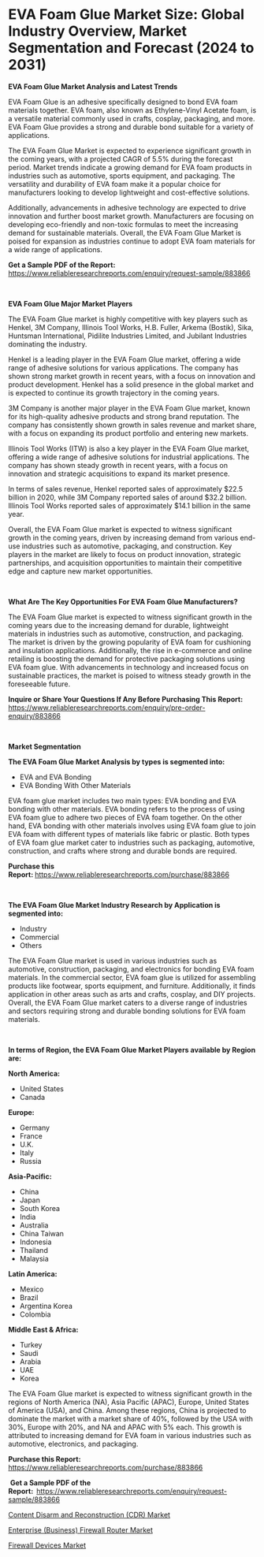 <p><h1>EVA Foam Glue Market Size: Global Industry Overview, Market Segmentation and Forecast (2024 to 2031)</h1></p><p><strong>EVA Foam Glue Market Analysis and Latest Trends</strong></p>
<p><p>EVA Foam Glue is an adhesive specifically designed to bond EVA foam materials together. EVA foam, also known as Ethylene-Vinyl Acetate foam, is a versatile material commonly used in crafts, cosplay, packaging, and more. EVA Foam Glue provides a strong and durable bond suitable for a variety of applications.</p><p>The EVA Foam Glue Market is expected to experience significant growth in the coming years, with a projected CAGR of 5.5% during the forecast period. Market trends indicate a growing demand for EVA foam products in industries such as automotive, sports equipment, and packaging. The versatility and durability of EVA foam make it a popular choice for manufacturers looking to develop lightweight and cost-effective solutions.</p><p>Additionally, advancements in adhesive technology are expected to drive innovation and further boost market growth. Manufacturers are focusing on developing eco-friendly and non-toxic formulas to meet the increasing demand for sustainable materials. Overall, the EVA Foam Glue Market is poised for expansion as industries continue to adopt EVA foam materials for a wide range of applications.</p></p>
<p><strong>Get a Sample PDF of the Report:&nbsp;</strong> <a href="https://www.reliableresearchreports.com/enquiry/request-sample/883866">https://www.reliableresearchreports.com/enquiry/request-sample/883866</a></p>
<p>&nbsp;</p>
<p><strong>EVA Foam Glue Major Market Players</strong></p>
<p><p>The EVA Foam Glue market is highly competitive with key players such as Henkel, 3M Company, Illinois Tool Works, H.B. Fuller, Arkema (Bostik), Sika, Huntsman International, Pidilite Industries Limited, and Jubilant Industries dominating the industry.</p><p>Henkel is a leading player in the EVA Foam Glue market, offering a wide range of adhesive solutions for various applications. The company has shown strong market growth in recent years, with a focus on innovation and product development. Henkel has a solid presence in the global market and is expected to continue its growth trajectory in the coming years.</p><p>3M Company is another major player in the EVA Foam Glue market, known for its high-quality adhesive products and strong brand reputation. The company has consistently shown growth in sales revenue and market share, with a focus on expanding its product portfolio and entering new markets.</p><p>Illinois Tool Works (ITW) is also a key player in the EVA Foam Glue market, offering a wide range of adhesive solutions for industrial applications. The company has shown steady growth in recent years, with a focus on innovation and strategic acquisitions to expand its market presence.</p><p>In terms of sales revenue, Henkel reported sales of approximately $22.5 billion in 2020, while 3M Company reported sales of around $32.2 billion. Illinois Tool Works reported sales of approximately $14.1 billion in the same year.</p><p>Overall, the EVA Foam Glue market is expected to witness significant growth in the coming years, driven by increasing demand from various end-use industries such as automotive, packaging, and construction. Key players in the market are likely to focus on product innovation, strategic partnerships, and acquisition opportunities to maintain their competitive edge and capture new market opportunities.</p></p>
<p>&nbsp;</p>
<p><strong>What Are The Key Opportunities For EVA Foam Glue Manufacturers?</strong></p>
<p><p>The EVA Foam Glue market is expected to witness significant growth in the coming years due to the increasing demand for durable, lightweight materials in industries such as automotive, construction, and packaging. The market is driven by the growing popularity of EVA foam for cushioning and insulation applications. Additionally, the rise in e-commerce and online retailing is boosting the demand for protective packaging solutions using EVA foam glue. With advancements in technology and increased focus on sustainable practices, the market is poised to witness steady growth in the foreseeable future.</p></p>
<p><strong>Inquire or Share Your Questions If Any Before Purchasing This Report:</strong> <a href="https://www.reliableresearchreports.com/enquiry/pre-order-enquiry/883866">https://www.reliableresearchreports.com/enquiry/pre-order-enquiry/883866</a></p>
<p>&nbsp;</p>
<p><strong>Market Segmentation</strong></p>
<p><strong>The EVA Foam Glue Market Analysis by types is segmented into:</strong></p>
<p><ul><li>EVA and EVA Bonding</li><li>EVA Bonding With Other Materials</li></ul></p>
<p><p>EVA foam glue market includes two main types: EVA bonding and EVA bonding with other materials. EVA bonding refers to the process of using EVA foam glue to adhere two pieces of EVA foam together. On the other hand, EVA bonding with other materials involves using EVA foam glue to join EVA foam with different types of materials like fabric or plastic. Both types of EVA foam glue market cater to industries such as packaging, automotive, construction, and crafts where strong and durable bonds are required.</p></p>
<p><strong>Purchase this Report:&nbsp;</strong><a href="https://www.reliableresearchreports.com/purchase/883866">https://www.reliableresearchreports.com/purchase/883866</a></p>
<p>&nbsp;</p>
<p><strong>The EVA Foam Glue Market Industry Research by Application is segmented into:</strong></p>
<p><ul><li>Industry</li><li>Commercial</li><li>Others</li></ul></p>
<p><p>The EVA Foam Glue market is used in various industries such as automotive, construction, packaging, and electronics for bonding EVA foam materials. In the commercial sector, EVA foam glue is utilized for assembling products like footwear, sports equipment, and furniture. Additionally, it finds application in other areas such as arts and crafts, cosplay, and DIY projects. Overall, the EVA Foam Glue market caters to a diverse range of industries and sectors requiring strong and durable bonding solutions for EVA foam materials.</p></p>
<p>&nbsp;</p>
<p><strong>In terms of Region, the EVA Foam Glue Market Players available by Region are:</strong></p>
<p>
    <p> <strong> North America: </strong>
        <ul>
            <li>United States</li>
            <li>Canada</li>
        </ul>
        </p> 
    <p> <strong> Europe: </strong>
        <ul>
            <li>Germany</li>
            <li>France</li>
            <li>U.K.</li>
            <li>Italy</li>
            <li>Russia</li>
        </ul>
        </p> 
    <p> <strong> Asia-Pacific: </strong>
        <ul>
            <li>China</li>
            <li>Japan</li>
            <li>South Korea</li>
            <li>India</li>
            <li>Australia</li>
            <li>China Taiwan</li>
            <li>Indonesia</li>
            <li>Thailand</li>
            <li>Malaysia</li>
        </ul>
        </p> 
    <p> <strong> Latin America: </strong>
        <ul>
            <li>Mexico</li>
            <li>Brazil</li>
            <li>Argentina Korea</li>
            <li>Colombia</li>
        </ul>
        </p> 
    <p> <strong> Middle East & Africa: </strong>
        <ul>
            <li>Turkey</li>
            <li>Saudi</li>
            <li>Arabia</li>
            <li>UAE</li>
            <li>Korea</li>
        </ul>
    </p>
    </p>
<p><p>The EVA Foam Glue market is expected to witness significant growth in the regions of North America (NA), Asia Pacific (APAC), Europe, United States of America (USA), and China. Among these regions, China is projected to dominate the market with a market share of 40%, followed by the USA with 30%, Europe with 20%, and NA and APAC with 5% each. This growth is attributed to increasing demand for EVA foam in various industries such as automotive, electronics, and packaging.</p></p>
<p><strong>Purchase this Report: </strong><a href="https://www.reliableresearchreports.com/purchase/883866">https://www.reliableresearchreports.com/purchase/883866</a></p>
<p>&nbsp;<strong>Get a Sample PDF of the Report:&nbsp;&nbsp;</strong><a href="https://www.reliableresearchreports.com/enquiry/request-sample/883866">https://www.reliableresearchreports.com/enquiry/request-sample/883866</a></p>
<p><strong></strong></p>
<p><p><a href="https://view.publitas.com/reportprime-1/content-disarm-and-reconstruction-cdr-market-insights-market-players-and-forecast-till-2030/">Content Disarm and Reconstruction (CDR) Market</a></p><p><a href="https://view.publitas.com/reportprime-1/enterprise-business-firewall-router-market-share-market-new-trends-analysis-report-by-type-by-application-by-end-use-by-region-and-segment-forecasts-2023-2030/">Enterprise (Business) Firewall Router Market</a></p><p><a href="https://view.publitas.com/reportprime-1/firewall-devices-market-research-report-provides-critical-insights-that-can-help-shape-business-development-and-investment-strategies/">Firewall Devices Market</a></p></p>
